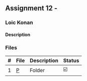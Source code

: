 ## Assignment 12 -

### Loic Konan

#### Description

> 
### Files

|   #   | File     | Description | Status                  |
| :---: | -------- | ----------- | ----------------------- |
|   1   | [P](./P) | Folder      | :ballot_box_with_check: |
